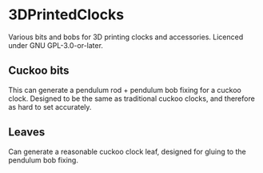 # 3DPrintedClocks
Various bits and bobs for 3D printing clocks and accessories. Licenced under GNU GPL-3.0-or-later. 

## Cuckoo bits
This can generate a pendulum rod + pendulum bob fixing for a cuckoo clock. Designed to be the same as traditional cuckoo clocks, and therefore as hard to set accurately.

## Leaves
Can generate a reasonable cuckoo clock leaf, designed for gluing to the pendulum bob fixing.
